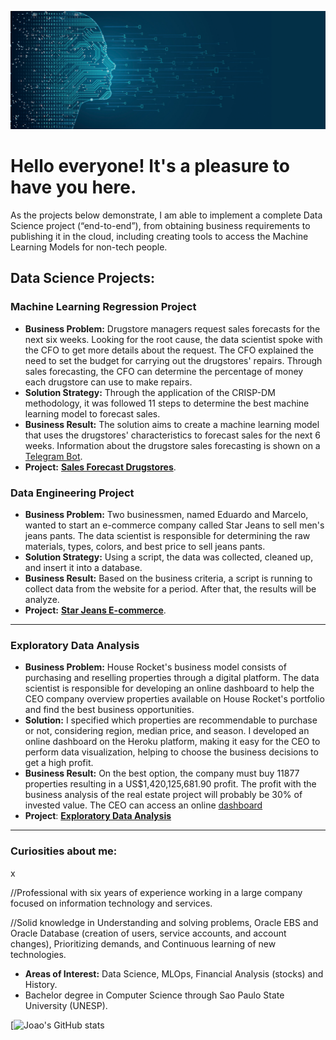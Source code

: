 <p align="center">
  <img src="datasciencebannernew.jpg" >
</p>

# Hello everyone! It's a pleasure to have you here.

As the projects below demonstrate, I am able to implement a complete Data Science project (“end-to-end”), from obtaining business requirements to publishing it in the cloud, including creating tools to access the Machine Learning Models for non-tech people.


## Data Science Projects:

### Machine Learning Regression Project
* **Business Problem:** Drugstore managers request sales forecasts for the next six weeks. Looking for the root cause, the data scientist spoke with the CFO to get more details about the request. The CFO explained the need to set the budget for carrying out the drugstores' repairs. Through sales forecasting, the CFO can determine the percentage of money each drugstore can use to make repairs.<br>
* **Solution Strategy:** Through the application of the CRISP-DM methodology, it was followed 11 steps to determine the best machine learning model to forecast sales.
* **Business Result:** The solution aims to create a machine learning model that uses the drugstores' characteristics to forecast sales for the next 6 weeks. Information about the drugstore sales forecasting is shown on a [Telegram Bot](http://t.me/***).
* **Project:** [**Sales Forecast Drugstores**](https://github.com/joaomj/rossman_main).

### Data Engineering Project

* **Business Problem:** Two businessmen, named Eduardo and Marcelo, wanted to start an e-commerce company called Star Jeans to sell men's jeans pants. The data scientist is responsible for determining the raw materials, types, colors, and best price to sell jeans pants.
* **Solution Strategy:** Using a script, the data was collected, cleaned up, and insert it into a database.
* **Business Result:** Based on the business criteria, a script is running to collect data from the website for a period. After that, the results will be analyze.
* **Project:** [**Star Jeans E-commerce**](https://github.com/joaomj/).

---
### Exploratory Data Analysis

* **Business Problem:** House Rocket's business model consists of purchasing and reselling properties through a digital platform. The data scientist is responsible for developing an online dashboard to help the CEO company overview properties available on House Rocket's portfolio and find the best business opportunities.
* **Solution:** I specified which properties are recommendable to purchase or not, considering region, median price, and season. I developed an online dashboard on the Heroku platform, making it easy for the CEO to perform data visualization, helping to choose the business decisions to get a high profit.
* **Business Result:** On the best option, the company must buy 11877 properties resulting in a US$1,420,125,681.90 profit. The profit with the business analysis of the real estate project will probably be 30% of invested value. The CEO can access an online [dashboard](https:/***)
* **Project**: [**Exploratory Data Analysis**](https://github.com/joaomj/House-Rocket-Analytics)

---

### Curiosities about me:

x

//Professional with six years of experience working in a large company focused on information technology and services.

//Solid knowledge in Understanding and solving problems, Oracle EBS and Oracle Database (creation of users, service accounts, and account changes), Prioritizing demands, and Continuous learning of new technologies.

* **Areas of Interest:** Data Science, MLOps, Financial Analysis (stocks) and History.
* Bachelor degree in Computer Science through Sao Paulo State University (UNESP).

[![Joao's GitHub stats](https://github-readme-stats.vercel.app/api?username=joaomj&show_icons=true&theme=radical)
